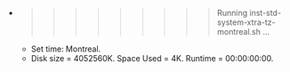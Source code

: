 * >>>>>>>>> Running inst-std-system-xtra-tz-montreal.sh ...
  * Set time: Montreal.
  * Disk size = 4052560K. Space Used = 4K. Runtime = 00:00:00:00.
